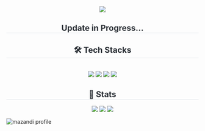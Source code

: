 <div align= "center">
    <img src="https://capsule-render.vercel.app/api?type=soft&color=auto&height=120&text=Welcome%20World!&animation=&fontColor=ffffff&fontSize=50" />
    </div>
    <div align= "center"> 
    <h2 style="border-bottom: 1px solid #d8dee4; color: #282d33;"> Update in Progress... </h2>  
    <div style="font-weight: 700; font-size: 15px; text-align: center; color: #282d33;">  </div> 
    </div>
    <div align= "center">
    <h2 style="border-bottom: 1px solid #d8dee4; color: #282d33;"> 🛠️ Tech Stacks </h2> <br> 
    <div style="margin: 0 auto; text-align: center;" align= "center"> <img src="https://img.shields.io/badge/Python-3776AB?style=for-the-badge&logo=Python&logoColor=white">
          <img src="https://img.shields.io/badge/Javascript-F7DF1E?style=for-the-badge&logo=Javascript&logoColor=white">
          <img src="https://img.shields.io/badge/Django-092E20?style=for-the-badge&logo=Django&logoColor=white">
          <img src="https://img.shields.io/badge/Vue.js-4FC08D?style=for-the-badge&logo=Vue.js&logoColor=white">
          </div>
    </div>
    <div align="center"> 
      <h2 style="border-bottom: 1px solid #d8dee4; color: #282d33;">🏅 Stats</h2>
      <img src="https://github-readme-stats.vercel.app/api?username=soomkim00&custom_title=Sumin%20Kim's%20Github%20Stat&bg_color=000000&title_color=ffffff&text_color=ffffff&cache_seconds=86400" />
      <img src="https://github-readme-stats.vercel.app/api/top-langs/?username=soomkim00&layout=compact&bg_color=000000&title_color=ffffff&text_color=ffffff&cache_seconds=86400" />
      <img src="http://mazandi.herokuapp.com/api?handle={cm14121453}&theme=dark"/>
    </div>

</div>
    
![mazandi profile](http://mazandi.herokuapp.com/api?handle={cm14121453}&theme=dark)
